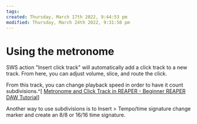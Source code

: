 ```yaml
---
tags: 
created: Thursday, March 17th 2022, 9:44:53 pm
modified: Thursday, March 24th 2022, 9:31:50 pm
---
```


# Using the metronome
SWS action "Insert click track" will automatically add a click track to a new track. From here, you can adjust volume, slice, and route the click.

From this track, you can change playback speed in order to have it count subdivisions.^[ [Metronome and Click Track in REAPER - Beginner REAPER DAW Tutorial](https://www.youtube.com/watch?v=tQQrE72flB4)]

Another way to use subdivisions is to Insert > Tempo/time signature change marker and create an 8/8 or 16/16 time signature.